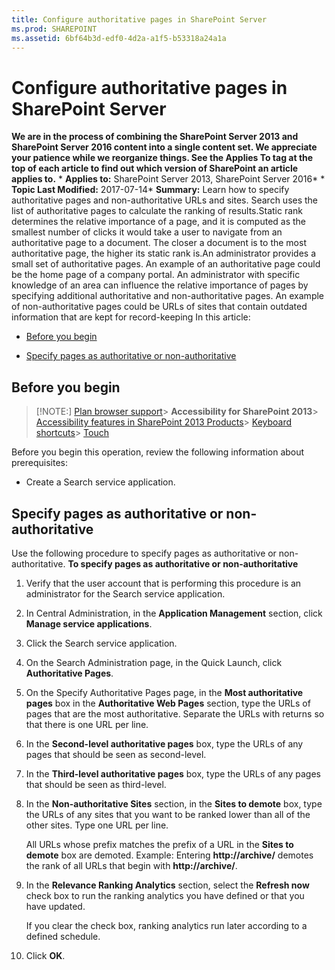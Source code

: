 ```yaml
---
title: Configure authoritative pages in SharePoint Server
ms.prod: SHAREPOINT
ms.assetid: 6bf64b3d-edf0-4d2a-a1f5-b53318a24a1a
---
```



# Configure authoritative pages in SharePoint Server
 **We are in the process of combining the SharePoint Server 2013 and SharePoint Server 2016 content into a single content set. We appreciate your patience while we reorganize things. See the Applies To tag at the top of each article to find out which version of SharePoint an article applies to.** * **Applies to:** SharePoint Server 2013, SharePoint Server 2016*  * **Topic Last Modified:** 2017-07-14* **Summary:** Learn how to specify authoritative pages and non-authoritative URLs and sites. Search uses the list of authoritative pages to calculate the ranking of results.Static rank determines the relative importance of a page, and it is computed as the smallest number of clicks it would take a user to navigate from an authoritative page to a document. The closer a document is to the most authoritative page, the higher its static rank is.An administrator provides a small set of authoritative pages. An example of an authoritative page could be the home page of a company portal. An administrator with specific knowledge of an area can influence the relative importance of pages by specifying additional authoritative and non-authoritative pages. An example of non-authoritative pages could be URLs of sites that contain outdated information that are kept for record-keeping In this article:
-  [Before you begin](#begin)
    
  
-  [Specify pages as authoritative or non-authoritative](#BKMK_SpecifyWebPagesAsAuthoritative)
    
  

## Before you begin
<a name="begin"> </a>


> [!NOTE:]
>  [Plan browser support](https://go.microsoft.com/fwlink/p/?LinkId=246502)> **Accessibility for SharePoint 2013**>  [Accessibility features in SharePoint 2013 Products](https://go.microsoft.com/fwlink/p/?LinkId=246501)>  [Keyboard shortcuts](https://go.microsoft.com/fwlink/p/?LinkID=246504)>  [Touch](https://go.microsoft.com/fwlink/p/?LinkId=246506)
  
    
    

Before you begin this operation, review the following information about prerequisites:
- Create a Search service application.
    
  

## Specify pages as authoritative or non-authoritative
<a name="BKMK_SpecifyWebPagesAsAuthoritative"> </a>

Use the following procedure to specify pages as authoritative or non-authoritative. **To specify pages as authoritative or non-authoritative**
1. Verify that the user account that is performing this procedure is an administrator for the Search service application.
    
  
2. In Central Administration, in the **Application Management** section, click **Manage service applications**.
    
  
3. Click the Search service application.
    
  
4. On the Search Administration page, in the Quick Launch, click **Authoritative Pages**.
    
  
5. On the Specify Authoritative Pages page, in the **Most authoritative pages** box in the **Authoritative Web Pages** section, type the URLs of pages that are the most authoritative. Separate the URLs with returns so that there is one URL per line.
    
  
6. In the **Second-level authoritative pages** box, type the URLs of any pages that should be seen as second-level.
    
  
7. In the **Third-level authoritative pages** box, type the URLs of any pages that should be seen as third-level.
    
  
8. In the **Non-authoritative Sites** section, in the **Sites to demote** box, type the URLs of any sites that you want to be ranked lower than all of the other sites. Type one URL per line.
    
    All URLs whose prefix matches the prefix of a URL in the **Sites to demote** box are demoted. Example: Entering **http://archive/** demotes the rank of all URLs that begin with **http://archive/**.
    
  
9. In the **Relevance Ranking Analytics** section, select the **Refresh now** check box to run the ranking analytics you have defined or that you have updated.
    
    If you clear the check box, ranking analytics run later according to a defined schedule.
    
  
10. Click **OK**.
    
  

